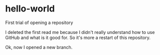# hello-world
First trial of opening a repository

I deleted the first read me because I didn't really understand how to use GitHub and what is it good for. So it's more a restart of this repository.

Ok, now I opened a new branch.
